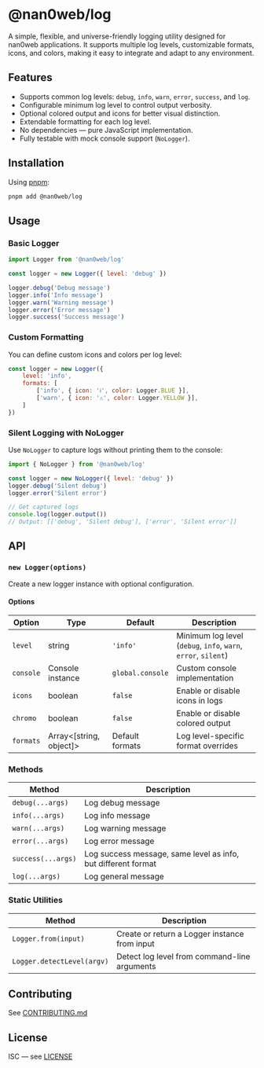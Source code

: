 # @nan0web/log

A simple, flexible, and universe-friendly logging utility designed for nan0web applications. It supports multiple log levels, customizable formats, icons, and colors, making it easy to integrate and adapt to any environment.

## Features

- Supports common log levels: `debug`, `info`, `warn`, `error`, `success`, and `log`.
- Configurable minimum log level to control output verbosity.
- Optional colored output and icons for better visual distinction.
- Extendable formatting for each log level.
- No dependencies — pure JavaScript implementation.
- Fully testable with mock console support (`NoLogger`).

## Installation

Using [pnpm](https://pnpm.io/):

```bash
pnpm add @nan0web/log
```

## Usage

### Basic Logger

```js
import Logger from '@nan0web/log'

const logger = new Logger({ level: 'debug' })

logger.debug('Debug message')
logger.info('Info message')
logger.warn('Warning message')
logger.error('Error message')
logger.success('Success message')
```

### Custom Formatting

You can define custom icons and colors per log level:

```js
const logger = new Logger({
	level: 'info',
	formats: [
		['info', { icon: 'ℹ', color: Logger.BLUE }],
		['warn', { icon: '⚠', color: Logger.YELLOW }],
	]
})
```

### Silent Logging with NoLogger

Use `NoLogger` to capture logs without printing them to the console:

```js
import { NoLogger } from '@nan0web/log'

const logger = new NoLogger({ level: 'debug' })
logger.debug('Silent debug')
logger.error('Silent error')

// Get captured logs
console.log(logger.output())
// Output: [['debug', 'Silent debug'], ['error', 'Silent error']]
```

## API

### `new Logger(options)`

Create a new logger instance with optional configuration.

#### Options

| Option    | Type             | Default  | Description                                         |
|-----------|------------------|----------|-----------------------------------------------------|
| `level`   | string           | `'info'` | Minimum log level (`debug`, `info`, `warn`, `error`, `silent`) |
| `console` | Console instance  | `global.console` | Custom console implementation             |
| `icons`   | boolean          | `false`  | Enable or disable icons in logs                     |
| `chromo`  | boolean          | `false`  | Enable or disable colored output                    |
| `formats` | Array<[string, object]> | Default formats | Log level-specific format overrides   |

### Methods

| Method    | Description            |
|-----------|------------------------|
| `debug(...args)`  | Log debug message     |
| `info(...args)`   | Log info message      |
| `warn(...args)`   | Log warning message   |
| `error(...args)`  | Log error message     |
| `success(...args)`| Log success message, same level as info, but different format   |
| `log(...args)`    | Log general message   |

### Static Utilities

| Method                 | Description                                      |
|------------------------|--------------------------------------------------|
| `Logger.from(input)`   | Create or return a Logger instance from input   |
| `Logger.detectLevel(argv)` | Detect log level from command-line arguments |

## Contributing

See [CONTRIBUTING.md](./CONTRIBUTING.md)

## License

ISC — see [LICENSE](./LICENSE)

